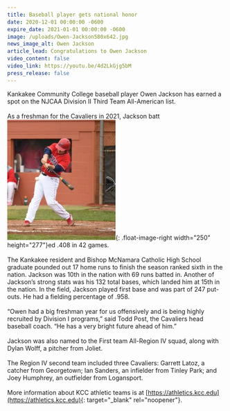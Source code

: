```yaml
---
title: Baseball player gets national honor
date: 2020-12-01 00:00:00 -0600
expire_date: 2021-01-01 00:00:00 -0600
image: /uploads/Owen-Jackson580x642.jpg
news_image_alt: Owen Jackson
article_lead: Congratulations to Owen Jackson
video_content: false
video_link: https://youtu.be/4d2LkGjg5bM
press_release: false
---
```

Kankakee Community College baseball player Owen Jackson has earned a spot on the NJCAA Division II Third Team All-American list.&nbsp;<br><br>As a freshman for the Cavaliers in 2021, Jackson batt![](/uploads/owen-jackson250x277.jpg){: .float-image-right width="250" height="277"}ed .408 in 42 games.<br><br>The Kankakee resident and Bishop McNamara Catholic High School graduate pounded out 17 home runs to finish the season ranked sixth in the nation. Jackson was 10th in the nation with 69 runs batted in. Another of Jackson’s strong stats was his 132 total bases, which landed him at 15th in the nation. In the field, Jackson played first base and was part of 247 put-outs. He had a fielding percentage of .958.<br><br>“Owen had a big freshman year for us offensively and is being highly recruited by Division I programs,” said Todd Post, the Cavaliers head baseball coach. “He has a very bright future ahead of him.”&nbsp;<br><br>Jackson was also named to the First team All-Region IV squad, along with Dylan Wolff, a pitcher from Joliet.&nbsp;<br><br>The Region IV second team included three Cavaliers: Garrett Latoz, a catcher from Georgetown; Ian Sanders, an infielder from Tinley Park; and Joey Humphrey, an outfielder from Logansport.<br><br>More information about KCC athletic teams is at [https://athletics.kcc.edu](https://athletics.kcc.edu){: target="_blank" rel="noopener"}.
